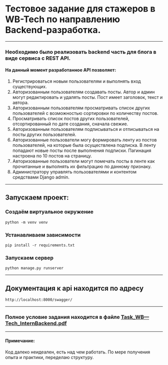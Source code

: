 # Тестовое задание для стажeров в WB-Tech по направлению Backend-разработка.

---
### Необходимо было реализовать backend часть для блога в виде сервиса с REST API.
#### На данный момент разработанное API позволяет:
1. Регистрироваться новым пользователям и выполнять вход существующих.
2. Авторизованным пользователям создавать посты. Автор и админ могут редактировать и удалять посты. Пост имеет заголовок, текст и автора.
3. Авторизованным пользователям просматривать список других пользователей с возможностью сортировки по количеству постов.
4. Просматривать список постов других пользователей, отсортированный по дате
создания, сначала свежие.
5. Авторизованным пользователям подписываться и отписываться на посты других пользователей.
6. Авторизованные пользователи могу формировать ленту из постов пользователей, на которые была осуществлена подписка. В ленту попадают новые посты после выполнения подписки. Пагинация настроена по 10 постов на страницу.
7. Авторизованные пользователи могут помечать посты в ленте как прочитанные и выполнять их фильтрацию по данному признаку.
8. Администратору управлять пользователями и контентом средствами Django admin.
---
## Запускаем проект:
### Создаём виртуальное окружение
`python -m venv venv`
### Устанавливаем зависимости
 `pip install -r requirements.txt`
### Запускаем сервер
`python manage.py runserver`

---
## Документация к api находится по адресу
    http://localhost:8000/swagger/
---
### Полное условие задания находится в файле [Task_WB—Tech_InternBackend.pdf](https://github.com/Mblshko/WB-Tech-backend-internship/blob/master/Task_WB%E2%80%94Tech_InternBackend.pdf)

___
#### Примечание:
Код далеко неидеален, есть над чем работать. По мере получения опыта и практики, переделаю структуру.